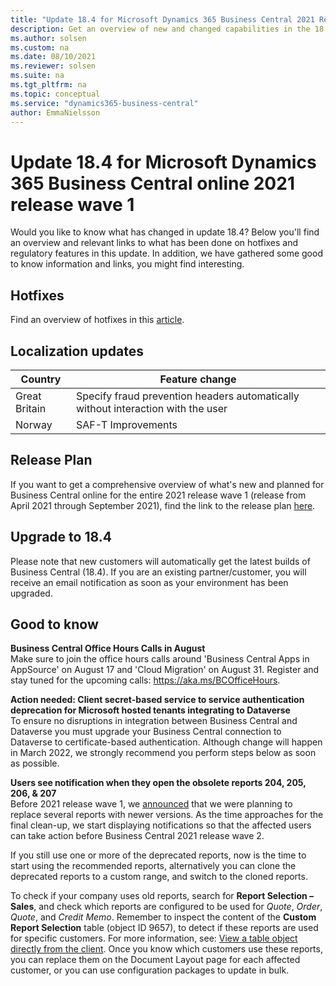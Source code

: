 ```yaml
---
title: "Update 18.4 for Microsoft Dynamics 365 Business Central 2021 Release Wave 1"
description: Get an overview of new and changed capabilities in the 18.4 update of Business Central online, which is part of 2021 release wave 1.
ms.author: solsen
ms.custom: na
ms.date: 08/10/2021
ms.reviewer: solsen
ms.suite: na
ms.tgt_pltfrm: na
ms.topic: conceptual
ms.service: "dynamics365-business-central"
author: EmmaNielsson
---
```


# Update 18.4 for Microsoft Dynamics 365 Business Central online 2021 release wave 1

Would you like to know what has changed in update 18.4? Below you'll find an overview and relevant links to what has been done on hotfixes and regulatory features in this update. In addition, we have gathered some good to know information and links, you might find interesting.


## Hotfixes
Find an overview of hotfixes in this [article](INSERT).

## Localization updates 

| Country| Feature change |
|-------------|--------------|
| Great Britain | Specify fraud prevention headers automatically without interaction with the user|
| Norway | SAF-T Improvements|

## Release Plan
If you want to get a comprehensive overview of what's new and planned for Business Central online for the entire 2021 release wave 1 (release from April 2021 through September 2021), find the link to the release plan [here](/dynamics365-release-plan/2021wave1/smb/dynamics365-business-central/planned-features).

## Upgrade to 18.4   
Please note that new customers will automatically get the latest builds of Business Central (18.4). If you are an existing partner/customer, you will receive an email notification as soon as your environment has been upgraded.

## Good to know

**Business Central Office Hours Calls in August**  
Make sure to join the office hours calls around 'Business Central Apps in AppSource' on August 17 and 'Cloud Migration' on August 31. Register and stay tuned for the upcoming calls: https://aka.ms/BCOfficeHours.

**Action needed: Client secret-based service to service authentication deprecation for Microsoft hosted tenants integrating to Dataverse**  
To ensure no disruptions in integration between Business Central and Dataverse you must upgrade your Business Central connection to Dataverse to certificate-based authentication. 
Although change will happen in March 2022, we strongly recommend you perform steps below as soon as possible.

**Users see notification when they open the obsolete reports 204, 205, 206, & 207**  
Before 2021 release wave 1, we [announced](/dynamics365/business-central/dev-itpro/upgrade/deprecated-features-w1#reports-204-207) that we were planning to replace several reports with newer versions. As the time approaches for the final clean-up, we start displaying notifications so that the affected users can take action before Business Central 2021 release wave 2.
 
If you still use one or more of the deprecated reports, now is the time to start using the recommended reports, alternatively you can clone the deprecated reports to a custom range, and switch to the cloned reports. 

To check if your company uses old reports, search for **Report Selection – Sales**, and check which reports are configured to be used for *Quote*, *Order*, *Quote*, and *Credit Memo*. Remember to inspect the content of the **Custom Report Selection** table (object ID 9657), to detect if these reports are used for specific customers. For more information, see: [View a table object directly from the client](/dynamics365/business-central/dev-itpro/developer/devenv-view-table-data#view-a-table-object-directly-from-the-client). Once you know which customers use these reports, you can replace them on the Document Layout page for each affected customer, or you can use configuration packages to update in bulk. 